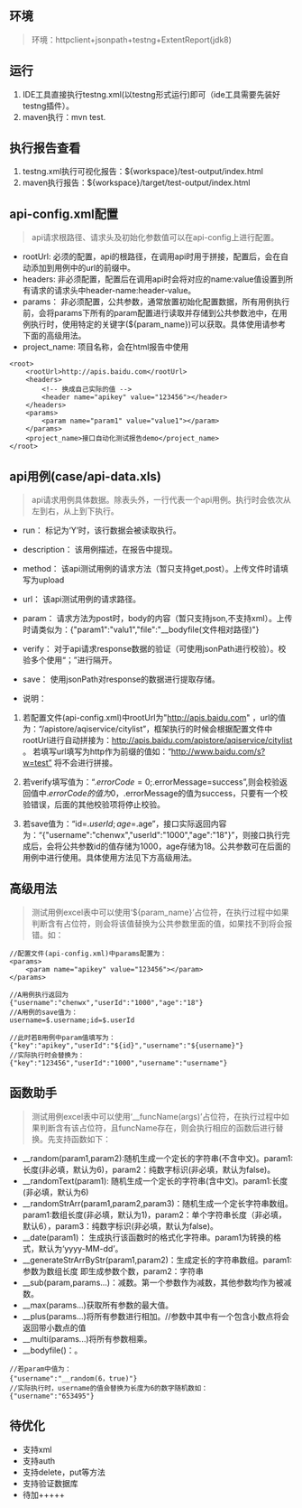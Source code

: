 ## 环境

> 环境：httpclient+jsonpath+testng+ExtentReport(jdk8)

## 运行
1. IDE工具直接执行testng.xml(以testng形式运行)即可（ide工具需要先装好testng插件）。
2. maven执行：mvn test.

## 执行报告查看
1. testng.xml执行可视化报告：${workspace}/test-output/index.html
2. maven执行报告：${workspace}/target/test-output/index.html

## api-config.xml配置

> api请求根路径、请求头及初始化参数值可以在api-config上进行配置。

- rootUrl: 
必须的配置，api的根路径，在调用api时用于拼接，配置后，会在自动添加到用例中的url的前缀中。  
- headers: 
非必须配置，配置后在调用api时会将对应的name:value值设置到所有请求的请求头中header-name:header-value。
- params：
非必须配置，公共参数，通常放置初始化配置数据，所有用例执行前，会将params下所有的param配置进行读取并存储到公共参数池中，在用例执行时，使用特定的关键字(${param_name})可以获取。具体使用请参考下面的高级用法。
- project_name:
项目名称，会在html报告中使用
```
<root>
	<rootUrl>http://apis.baidu.com</rootUrl>
	<headers>
		<!-- 换成自己实际的值 -->
		<header name="apikey" value="123456"></header>
	</headers>
	<params>
		<param name="param1" value="value1"></param>
	</params>
	<project_name>接口自动化测试报告demo</project_name>
</root>
```
## api用例(case/api-data.xls)

> api请求用例具体数据。除表头外，一行代表一个api用例。执行时会依次从左到右，从上到下执行。

- run：
标记为‘Y’时，该行数据会被读取执行。
- description：
该用例描述，在报告中提现。
- method：
该api测试用例的请求方法（暂只支持get,post）。上传文件时请填写为upload
- url：
该api测试用例的请求路径。
- param：
请求方法为post时，body的内容（暂只支持json,不支持xml）。上传时请类似为：{"param1":"valu1","file":"__bodyfile(文件相对路径)"}
- verify：
对于api请求response数据的验证（可使用jsonPath进行校验）。校验多个使用“；”进行隔开。
- save：
使用jsonPath对response的数据进行提取存储。

- 说明：
1. 若配置文件(api-config.xml)中rootUrl为"http://apis.baidu.com" ，url的值为：“/apistore/aqiservice/citylist”，框架执行的时候会根据配置文件中rootUrl进行自动拼接为：http://apis.baidu.com/apistore/aqiservice/citylist 。
若填写url填写为http作为前缀的值如：“http://www.baidu.com/s?w=test” 将不会进行拼接。

2. 若verify填写值为：“$.errorCode=0;$.errorMessage=success”,则会校验返回值中$.errorCode的值为0，$.errorMessage的值为success，只要有一个校验错误，后面的其他校验项将停止校验。

3. 若save值为：“id=$.userId;age=$.age”，接口实际返回内容为：“{"username":"chenwx","userId":"1000","age":"18"}”，则接口执行完成后，会将公共参数id的值存储为1000，age存储为18。公共参数可在后面的用例中进行使用。具体使用方法见下方高级用法。

## 高级用法

> 测试用例excel表中可以使用‘${param_name}’占位符，在执行过程中如果判断含有占位符，则会将该值替换为公共参数里面的值，如果找不到将会报错。如：
```
//配置文件(api-config.xml)中params配置为：
<params>
    <param name="apikey" value="123456"></param>
</params>

//A用例执行返回为
{"username":"chenwx","userId":"1000","age":"18"}
//A用例的save值为：
username=$.username;id=$.userId

//此时若B用例中param值填写为：
{"key":"apikey","userId":"${id}","username":"${username}"}
//实际执行时会替换为：
{"key":"123456","userId":"1000","username":"username"}
```

## 函数助手
> 测试用例excel表中可以使用‘__funcName(args)’占位符，在执行过程中如果判断含有该占位符，且funcName存在，则会执行相应的函数后进行替换。先支持函数如下：

- __random(param1,param2):随机生成一个定长的字符串(不含中文)。param1:长度(非必填，默认为6)，param2：纯数字标识(非必填，默认为false)。
- __randomText(param1): 随机生成一个定长的字符串(含中文)。param1:长度(非必填，默认为6)
- __randomStrArr(param1,param2,param3)：随机生成一个定长字符串数组。param1:数组长度(非必填，默认为1)，param2：单个字符串长度（非必填，默认6），param3：纯数字标识(非必填，默认为false)。
- __date(param1)： 生成执行该函数时的格式化字符串。param1为转换的格式，默认为‘yyyy-MM-dd’。
- __generateStrArrByStr(param1,param2)：生成定长的字符串数组。param1:参数为数组长度 即生成参数个数，param2：字符串
- __sub(param,params...)：减数。第一个参数作为减数，其他参数均作为被减数。
- __max(params...)获取所有参数的最大值。
- __plus(params...)将所有参数进行相加。//参数中其中有一个包含小数点将会返回带小数点的值
- __multi(params...)将所有参数相乘。
- __bodyfile()：。

```
//若param中值为：
{"username":"__random(6，true)"}
//实际执行时，username的值会替换为长度为6的数字随机数如：
{"username":"653495"}
```
## 待优化

- 支持xml
- 支持auth
- 支持delete，put等方法
- 支持验证数据库
- 待加+++++
